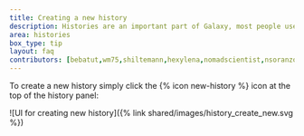 ```yaml
---
title: Creating a new history
description: Histories are an important part of Galaxy, most people use a new history for every new analysis. Always make sure to give your histories good names, so you can easily find your results back later.
area: histories
box_type: tip
layout: faq
contributors: [bebatut,wm75,shiltemann,hexylena,nomadscientist,nsoranzo,nekrut]
---
```


To create a new history simply click the {% icon new-history %} icon at the top of the history panel:

![UI for creating new history]({% link shared/images/history_create_new.svg %})

<!-- the original drawing can be found here https://docs.google.com/drawings/d/1cCBrLAo4kDGic5QyB70rRiWJAKTenTU8STsKDaLcVU8/edit?usp=sharing -->
